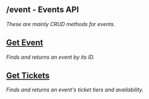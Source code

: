 ## /event - Events API
_These are mainly CRUD methods for events._

[**Get Event**](event/get.md)
----
  _Finds and returns an event by its ID._

[**Get Tickets**](event/get_ticket_tiers.md)
----
  _Finds and returns an event's ticket tiers and availability._
